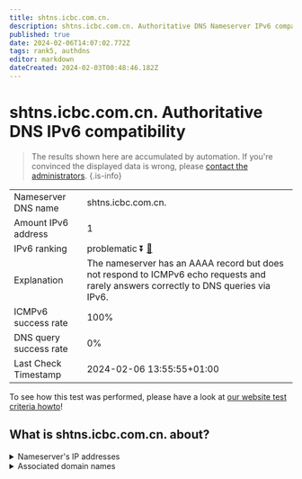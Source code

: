 ```yaml
---
title: shtns.icbc.com.cn.
description: shtns.icbc.com.cn. Authoritative DNS Nameserver IPv6 compatibility
published: true
date: 2024-02-06T14:07:02.772Z
tags: rank5, authdns
editor: markdown
dateCreated: 2024-02-03T00:48:46.182Z
---
```


# shtns.icbc.com.cn. Authoritative DNS IPv6 compatibility

> The results shown here are accumulated by automation. If you're convinced the displayed data is wrong, please [contact the administrators](/howto/chat). 
{.is-info}




|   |   |
| - | - |
| Nameserver DNS name | shtns.icbc.com.cn.
| Amount IPv6 address | 1
| IPv6 ranking | problematic :arrow_double_down: [🔗](/howto/ranking) |
| Explanation | The nameserver has an AAAA record but does not respond to ICMPv6 echo requests and rarely answers correctly to DNS queries via IPv6. |
| ICMPv6 success rate | 100%|
| DNS query success rate | 0% |
| Last Check Timestamp | 2024-02-06 13:55:55+01:00 |

To see how this test was performed, please have a look at [our website test criteria howto](/howto/testcriteria/authdns)!


## What is shtns.icbc.com.cn. about?




<details>
<summary>Nameserver's IP addresses</summary>

240e:e5:8001:1600::fffb

</details>



<details>
<summary>Associated domain names</summary>

www.icbc-ltd.com

</details>
